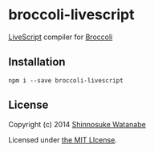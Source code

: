 # broccoli-livescript

[LiveScript](http://livescript.net/) compiler for [Broccoli](https://github.com/joliss/broccoli)

## Installation

```
npm i --save broccoli-livescript
```

## License

Copyright (c) 2014 [Shinnosuke Watanabe](https://github.com/shinnn)

Licensed under [the MIT LIcense](./LICENSE).
